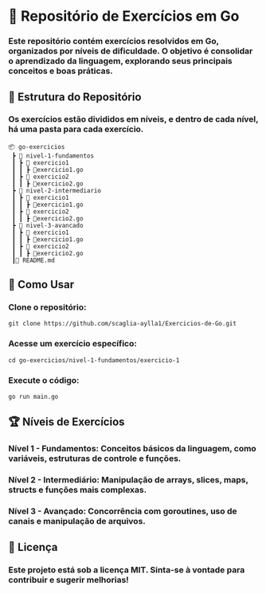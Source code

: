 # 🚀 Repositório de Exercícios em Go
### Este repositório contém exercícios resolvidos em Go, organizados por níveis de dificuldade. O objetivo é consolidar o aprendizado da linguagem, explorando seus principais conceitos e boas práticas.

## 📌 Estrutura do Repositório
### Os exercícios estão divididos em níveis, e dentro de cada nível, há uma pasta para cada exercício.

```
📦 go-exercicios
 ┣ 📂 nivel-1-fundamentos
 ┃ ┣ 📂 exercicio1
 ┃ ┃ ┣ 📜exercicio1.go
 ┃ ┣ 📂 exercicio2
 ┃ ┃ ┣ 📜exercicio2.go
 ┣ 📂 nivel-2-intermediario
 ┃ ┣ 📂 exercicio1
 ┃ ┃ ┣ 📜exercicio1.go
 ┃ ┣ 📂 exercicio2
 ┃ ┃ ┣ 📜exercicio2.go
 ┣ 📂 nivel-3-avancado
 ┃ ┣ 📂 exercicio1
 ┃ ┃ ┣ 📜exercicio1.go
 ┃ ┣ 📂 exercicio2
 ┃ ┃ ┣ 📜exercicio2.go
 ┃📜 README.md
```
## 📖 Como Usar
### Clone o repositório:
```
git clone https://github.com/scaglia-aylla1/Exercicios-de-Go.git
```
### Acesse um exercício específico:
```
cd go-exercicios/nivel-1-fundamentos/exercicio-1
```
### Execute o código:
```
go run main.go
```


## 🏆 Níveis de Exercícios
### **Nível 1** - Fundamentos: Conceitos básicos da linguagem, como variáveis, estruturas de controle e funções.
### **Nível 2** - Intermediário: Manipulação de arrays, slices, maps, structs e funções mais complexas.
### **Nível 3** - Avançado: Concorrência com goroutines, uso de canais e manipulação de arquivos.
## 📜 Licença
### Este projeto está sob a licença MIT. Sinta-se à vontade para contribuir e sugerir melhorias!
